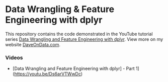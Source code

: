 # Data Wrangling & Feature Engineering with dplyr

This repository contains the code demonstrated in the YouTube tutorial series [Data Wrangling and Feature Engineering with dplyr](https://www.youtube.com/playlist?list=PLTJTBoU5HOCS0S_OrfrQTPu2ZxsjAzZiu).  View more on my website [DaveOnData.com](http://daveondata.com).

### Videos

- [Data Wrangling and Feature Engineering with dplyr]  - Part 1](https://youtu.be/Ds6arVTWwDc)
